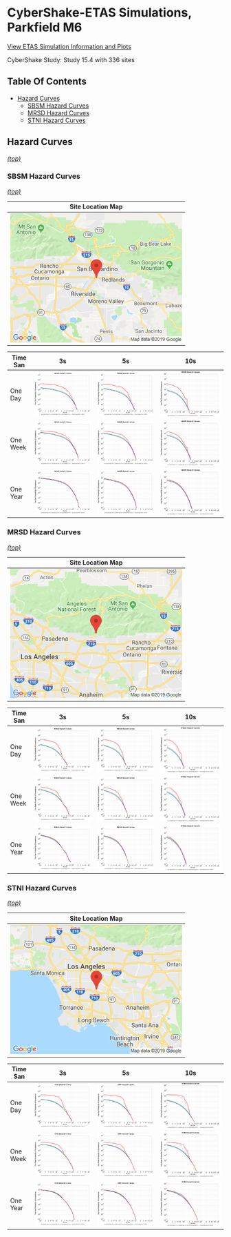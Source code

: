 # CyberShake-ETAS Simulations, Parkfield M6

[View ETAS Simulation Information and Plots](etas_plots)

CyberShake Study: Study 15.4 with 336 sites

## Table Of Contents
* [Hazard Curves](#hazard-curves)
  * [SBSM Hazard Curves](#sbsm-hazard-curves)
  * [MRSD Hazard Curves](#mrsd-hazard-curves)
  * [STNI Hazard Curves](#stni-hazard-curves)
## Hazard Curves
*[(top)](#table-of-contents)*

### SBSM Hazard Curves
*[(top)](#table-of-contents)*

| Site Location Map |
|-----|
| ![site map](resources/SBSM_location_map.png) |

| Time San | 3s | 5s | 10s |
|-----|-----|-----|-----|
| One Day | ![plot](resources/hazard_curves_SBSM_3s_one_day.png) | ![plot](resources/hazard_curves_SBSM_5s_one_day.png) | ![plot](resources/hazard_curves_SBSM_10s_one_day.png) |
| One Week | ![plot](resources/hazard_curves_SBSM_3s_one_week.png) | ![plot](resources/hazard_curves_SBSM_5s_one_week.png) | ![plot](resources/hazard_curves_SBSM_10s_one_week.png) |
| One Year | ![plot](resources/hazard_curves_SBSM_3s_one_year.png) | ![plot](resources/hazard_curves_SBSM_5s_one_year.png) | ![plot](resources/hazard_curves_SBSM_10s_one_year.png) |

### MRSD Hazard Curves
*[(top)](#table-of-contents)*

| Site Location Map |
|-----|
| ![site map](resources/MRSD_location_map.png) |

| Time San | 3s | 5s | 10s |
|-----|-----|-----|-----|
| One Day | ![plot](resources/hazard_curves_MRSD_3s_one_day.png) | ![plot](resources/hazard_curves_MRSD_5s_one_day.png) | ![plot](resources/hazard_curves_MRSD_10s_one_day.png) |
| One Week | ![plot](resources/hazard_curves_MRSD_3s_one_week.png) | ![plot](resources/hazard_curves_MRSD_5s_one_week.png) | ![plot](resources/hazard_curves_MRSD_10s_one_week.png) |
| One Year | ![plot](resources/hazard_curves_MRSD_3s_one_year.png) | ![plot](resources/hazard_curves_MRSD_5s_one_year.png) | ![plot](resources/hazard_curves_MRSD_10s_one_year.png) |

### STNI Hazard Curves
*[(top)](#table-of-contents)*

| Site Location Map |
|-----|
| ![site map](resources/STNI_location_map.png) |

| Time San | 3s | 5s | 10s |
|-----|-----|-----|-----|
| One Day | ![plot](resources/hazard_curves_STNI_3s_one_day.png) | ![plot](resources/hazard_curves_STNI_5s_one_day.png) | ![plot](resources/hazard_curves_STNI_10s_one_day.png) |
| One Week | ![plot](resources/hazard_curves_STNI_3s_one_week.png) | ![plot](resources/hazard_curves_STNI_5s_one_week.png) | ![plot](resources/hazard_curves_STNI_10s_one_week.png) |
| One Year | ![plot](resources/hazard_curves_STNI_3s_one_year.png) | ![plot](resources/hazard_curves_STNI_5s_one_year.png) | ![plot](resources/hazard_curves_STNI_10s_one_year.png) |

